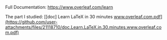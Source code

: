 Full Documentation: https://www.overleaf.com/learn

The part I studied: [[doc] Learn LaTeX in 30 minutes www.overleaf.com.pdf](https://github.com/user-attachments/files/21118710/doc.Learn.LaTeX.in.30.minutes.www.overleaf.com.pdf)
